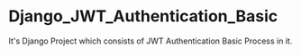# Django_JWT_Authentication_Basic
It's Django Project which consists of JWT Authentication Basic Process in it.
